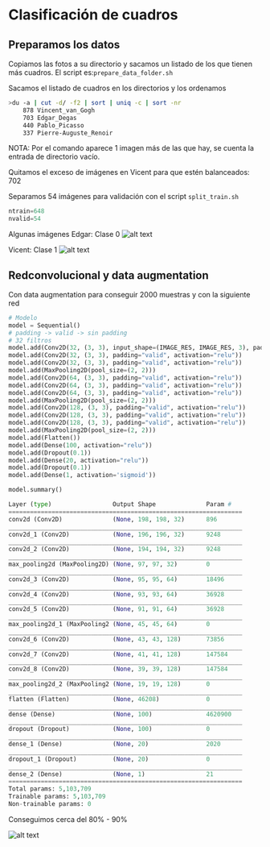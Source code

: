 # Clasificación de cuadros

## Preparamos los datos

Copiamos las fotos a su directorio y sacamos un listado de los que tienen más cuadros. El script es:```prepare_data_folder.sh```

Sacamos el listado de cuadros en los directorios y los ordenamos
```bash
>du -a | cut -d/ -f2 | sort | uniq -c | sort -nr
    878 Vincent_van_Gogh
    703 Edgar_Degas
    440 Pablo_Picasso
    337 Pierre-Auguste_Renoir
```
NOTA: Por el comando aparece 1 imagen más de las que hay, se cuenta la entrada de directorio vacío. 

Quitamos el exceso de imágenes en Vicent para que estén balanceados: 702 

Separamos 54 imágenes para validación con el script ```split_train.sh```

```python
ntrain=648
nvalid=54
```

Algunas imágenes
Edgar: Clase 0
![alt text](images/docs/Figure_2.png "Ejemplo")

Vicent: Clase 1
![alt text](images/docs/Figure_1.png "Ejemplo")

## Redconvolucional y data augmentation

Con data augmentation para conseguir 2000 muestras y con la siguiente red
```python
# Modelo
model = Sequential()
# padding -> valid -> sin padding
# 32 filtros
model.add(Conv2D(32, (3, 3), input_shape=(IMAGE_RES, IMAGE_RES, 3), padding="valid", activation="relu"))
model.add(Conv2D(32, (3, 3), padding="valid", activation="relu"))
model.add(Conv2D(32, (3, 3), padding="valid", activation="relu"))
model.add(MaxPooling2D(pool_size=(2, 2)))
model.add(Conv2D(64, (3, 3), padding="valid", activation="relu"))
model.add(Conv2D(64, (3, 3), padding="valid", activation="relu"))
model.add(Conv2D(64, (3, 3), padding="valid", activation="relu"))
model.add(MaxPooling2D(pool_size=(2, 2)))
model.add(Conv2D(128, (3, 3), padding="valid", activation="relu"))
model.add(Conv2D(128, (3, 3), padding="valid", activation="relu"))
model.add(Conv2D(128, (3, 3), padding="valid", activation="relu"))
model.add(MaxPooling2D(pool_size=(2, 2)))
model.add(Flatten())
model.add(Dense(100, activation="relu"))
model.add(Dropout(0.1))
model.add(Dense(20, activation="relu"))
model.add(Dropout(0.1))
model.add(Dense(1, activation='sigmoid'))

model.summary()

Layer (type)                 Output Shape              Param #   
=================================================================
conv2d (Conv2D)              (None, 198, 198, 32)      896       
_________________________________________________________________
conv2d_1 (Conv2D)            (None, 196, 196, 32)      9248      
_________________________________________________________________
conv2d_2 (Conv2D)            (None, 194, 194, 32)      9248      
_________________________________________________________________
max_pooling2d (MaxPooling2D) (None, 97, 97, 32)        0         
_________________________________________________________________
conv2d_3 (Conv2D)            (None, 95, 95, 64)        18496     
_________________________________________________________________
conv2d_4 (Conv2D)            (None, 93, 93, 64)        36928     
_________________________________________________________________
conv2d_5 (Conv2D)            (None, 91, 91, 64)        36928     
_________________________________________________________________
max_pooling2d_1 (MaxPooling2 (None, 45, 45, 64)        0         
_________________________________________________________________
conv2d_6 (Conv2D)            (None, 43, 43, 128)       73856     
_________________________________________________________________
conv2d_7 (Conv2D)            (None, 41, 41, 128)       147584    
_________________________________________________________________
conv2d_8 (Conv2D)            (None, 39, 39, 128)       147584    
_________________________________________________________________
max_pooling2d_2 (MaxPooling2 (None, 19, 19, 128)       0         
_________________________________________________________________
flatten (Flatten)            (None, 46208)             0         
_________________________________________________________________
dense (Dense)                (None, 100)               4620900   
_________________________________________________________________
dropout (Dropout)            (None, 100)               0         
_________________________________________________________________
dense_1 (Dense)              (None, 20)                2020      
_________________________________________________________________
dropout_1 (Dropout)          (None, 20)                0         
_________________________________________________________________
dense_2 (Dense)              (None, 1)                 21        
=================================================================
Total params: 5,103,709
Trainable params: 5,103,709
Non-trainable params: 0

```

Conseguimos cerca del 80% - 90%

![alt text](images/results/Figure_1.png "Resultados")
